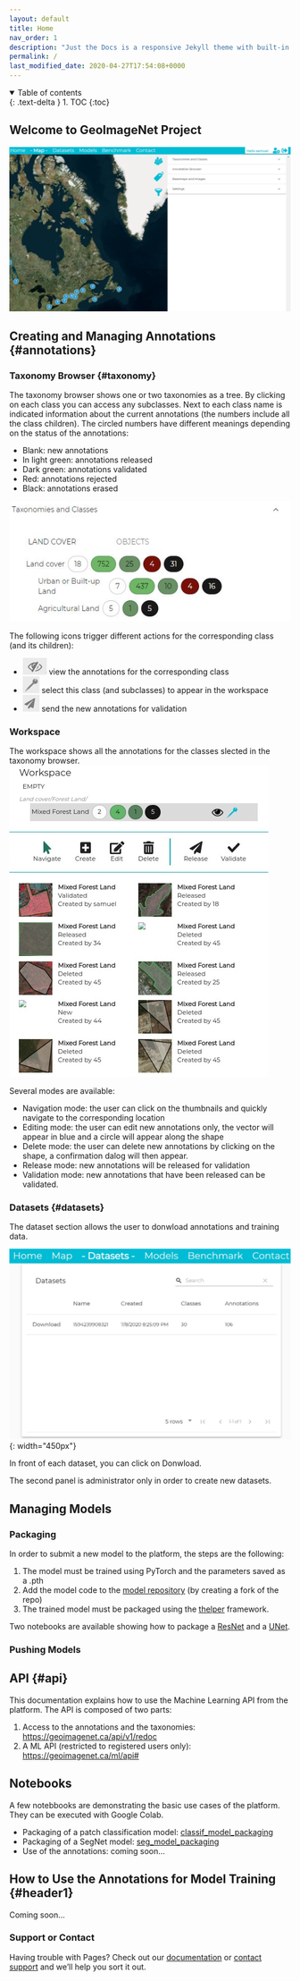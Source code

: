 ```yaml
---
layout: default
title: Home
nav_order: 1
description: "Just the Docs is a responsive Jekyll theme with built-in search that is easily customizable and hosted on GitHub Pages."
permalink: /
last_modified_date: 2020-04-27T17:54:08+0000
---
```

<details open markdown="block">
  <summary>
    Table of contents
  </summary>
  {: .text-delta }
1. TOC
{:toc}
</details>

## Welcome to GeoImageNet Project


![Alt text](./img/Capture1.JPG)


## Creating and Managing Annotations {#annotations}

### Taxonomy Browser {#taxonomy}
The taxonomy browser shows one or two taxonomies as a tree. By clicking on each class you can access any subclasses. Next to each class name is indicated information about the current annotations (the numbers include all the class children). The circled numbers have different meanings depending on the status of the annotations:
- Blank: new annotations
- In light green: annotations released
- Dark green: annotations validated
- Red: annotations rejected
- Black: annotations erased

![Alt text](./img/Capture2.JPG)

The following icons trigger different actions for the corresponding class (and its children):
- ![Alt text](./img/Selection_010.jpg) view the annotations for the corresponding class
- ![Alt text](./img/Selection_011.jpg) select this class (and subclasses) to appear in the workspace
- ![Alt text](./img/Selection_012.jpg) send the new annotations for validation

### Workspace
The workspace shows all the annotations for the classes slected in the taxonomy browser.
![Alt text](./img/Selection_014.jpg)

Several modes are available:
- Navigation mode: the user can click on the thumbnails and quickly navigate to the corresponding location
- Editing mode: the user can edit new annotations only, the vector will appear in blue and a circle will appear along the shape
- Delete mode: the user can delete new annotations by clicking on the shape, a confirmation dalog will then appear.
- Release mode: new annotations will be released for validation
- Validation mode: new annotations that have been released can be validated.

### Datasets {#datasets}
The dataset section allows the user to donwload annotations and training data.

![Alt text](./img/Capture4.JPG){: width="450px"}

In front of each dataset, you can click on Donwload.

The second panel is administrator only in order to create new datasets.



## Managing Models

### Packaging
In order to submit a new model to the platform, the steps are the following:
1. The model must be trained using PyTorch and the parameters saved as a .pth 
2. Add the model code to the [model repository](https://github.com/sfoucher/gin-model-repo) (by creating a fork of the repo)
3. The trained model must be packaged using the [thelper](https://github.com/plstcharles/thelper) framework.

Two notebooks are available showing how to package a [ResNet](https://github.com/crim-ca/geoimagenet/blob/master/classif_model_packaging.ipynb)  and a [UNet](https://github.com/crim-ca/geoimagenet/blob/master/seg_model_packaging.ipynb).

### Pushing Models

## API {#api}

This documentation explains how to use the Machine Learning API from the  platform. The API is composed of two parts:
1. Access to the annotations and the taxonomies: https://geoimagenet.ca/api/v1/redoc
2. A ML API (restricted to registered users only): https://geoimagenet.ca/ml/api#

## Notebooks
A few notebbooks are demonstrating the basic use cases of the platform. They can be executed with Google Colab.
* Packaging of a patch classification model: [classif_model_packaging](https://github.com/crim-ca/geoimagenet/blob/master/classif_model_packaging.ipynb) 
* Packaging of a SegNet model: [seg_model_packaging](https://github.com/crim-ca/geoimagenet/blob/master/seg_model_packaging.ipynb) 
* Use of the annotations: coming soon...

## How to Use the Annotations for Model Training {#header1}
Coming soon...


### Support or Contact

Having trouble with Pages? Check out our [documentation](https://docs.github.com/categories/github-pages-basics/) or [contact support](https://github.com/contact) and we’ll help you sort it out.
